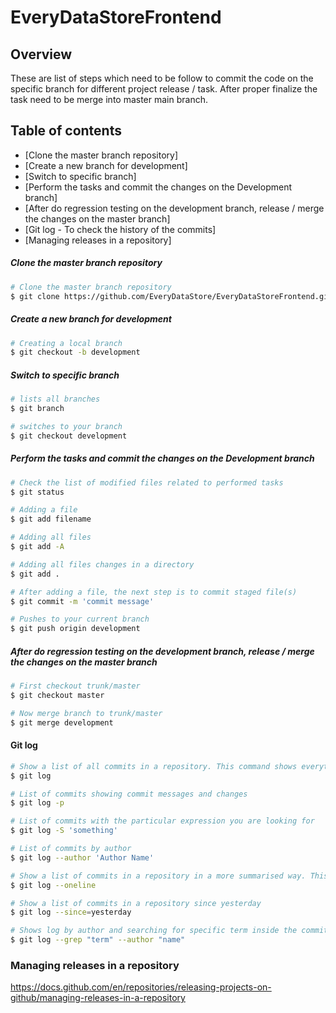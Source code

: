 # EveryDataStoreFrontend
## Overview

These are list of steps which need to be follow to commit the code on the specific branch for different project release / task. After proper finalize the task need to be merge into master main branch.

## Table of contents

* [Clone the master branch repository]
* [Create a new branch for development]
* [Switch to specific branch]
* [Perform the tasks and commit the changes on the Development branch]
* [After do regression testing on the development branch, release / merge the changes on the master branch]
* [Git log - To check the history of the commits]
* [Managing releases in a repository]

##### Clone the master branch repository
```sh
# Clone the master branch repository
$ git clone https://github.com/EveryDataStore/EveryDataStoreFrontend.git
```

##### Create a new branch for development
```sh
# Creating a local branch
$ git checkout -b development
```

##### Switch to specific branch
```sh
# lists all branches
$ git branch

# switches to your branch
$ git checkout development
```

##### Perform the tasks and commit the changes on the Development branch
```sh
# Check the list of modified files related to performed tasks
$ git status

# Adding a file
$ git add filename

# Adding all files
$ git add -A

# Adding all files changes in a directory
$ git add .

# After adding a file, the next step is to commit staged file(s)
$ git commit -m 'commit message'

# Pushes to your current branch
$ git push origin development 
```
##### After do regression testing on the development branch, release / merge the changes on the master branch
```sh
# First checkout trunk/master
$ git checkout master

# Now merge branch to trunk/master
$ git merge development
```

#### Git log

```sh
# Show a list of all commits in a repository. This command shows everything about a commit, such as commit ID, author, date and commit message.
$ git log

# List of commits showing commit messages and changes
$ git log -p

# List of commits with the particular expression you are looking for
$ git log -S 'something'

# List of commits by author
$ git log --author 'Author Name'

# Show a list of commits in a repository in a more summarised way. This shows a shorter version of the commit ID and the commit message.
$ git log --oneline

# Show a list of commits in a repository since yesterday
$ git log --since=yesterday

# Shows log by author and searching for specific term inside the commit message
$ git log --grep "term" --author "name"
```

### Managing releases in a repository
https://docs.github.com/en/repositories/releasing-projects-on-github/managing-releases-in-a-repository
